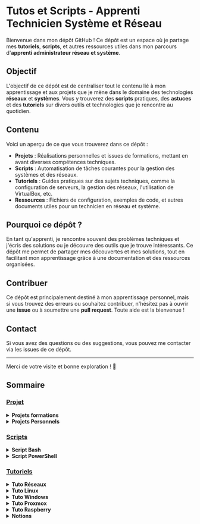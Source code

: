 # Tutos et Scripts - Apprenti Technicien Système et Réseau

Bienvenue dans mon dépôt GitHub ! Ce dépôt est un espace où je partage mes **tutoriels**, **scripts**, et autres ressources utiles dans mon parcours d'**apprenti administrateur réseau et système**.

## Objectif

L'objectif de ce dépôt est de centraliser tout le contenu lié à mon apprentissage et aux projets que je mène dans le domaine des technologies **réseaux** et **systèmes**. Vous y trouverez des **scripts** pratiques, des **astuces** et des **tutoriels** sur divers outils et technologies que je rencontre au quotidien.

## Contenu

Voici un aperçu de ce que vous trouverez dans ce dépôt :

- **Projets** : Réalisations personnelles et issues de formations, mettant en avant diverses compétences techniques.
- **Scripts** : Automatisation de tâches courantes pour la gestion des systèmes et des réseaux.
- **Tutoriels** : Guides pratiques sur des sujets techniques, comme la configuration de serveurs, la gestion des réseaux, l'utilisation de VirtualBox, etc.
- **Ressources** : Fichiers de configuration, exemples de code, et autres documents utiles pour un technicien en réseau et système.

## Pourquoi ce dépôt ?

En tant qu'apprenti, je rencontre souvent des problèmes techniques et j'écris des solutions ou je découvre des outils que je trouve intéressants. Ce dépôt me permet de partager mes découvertes et mes solutions, tout en facilitant mon apprentissage grâce à une documentation et des ressources organisées.

## Contribuer

Ce dépôt est principalement destiné à mon apprentissage personnel, mais si vous trouvez des erreurs ou souhaitez contribuer, n'hésitez pas à ouvrir une **issue** ou à soumettre une **pull request**. Toute aide est la bienvenue !

## Contact

Si vous avez des questions ou des suggestions, vous pouvez me contacter via les issues de ce dépôt.

---

Merci de votre visite et bonne exploration ! 🚀

## Sommaire

### [Projet]()

<details>
<summary><b>Projets formations</b></summary>

- [Nmap](https://github.com/osmc2017/projet-scanner-de-ports)
- [Scripting](https://github.com/osmc2017/scriptingproject)
- [Infrastructures pour une entreprise fictive](https://github.com/WildCodeSchool/TSSR-2409-VERT-P3-G4-build-your-infra)

</details>

<details>
<summary><b>Projets Personnels</b></summary>

- [Infrastructures pour l'entreprise Bartinfo](https://github.com/osmc2017/infra-bartinfo)
- [Mise en place d'un raspberry pour la sécurité du réseau personnel]()

</details>

### [Scripts](SCRIPT/)

<details>
<summary><b>Script Bash</b></summary>

- [Atelier argument](SCRIPT/BASH/Atelier_Argument.sh)
- [Quête création de dossier](SCRIPT/BASH/quete_crea_dossier.sh)
- [Quête Sauvegarde fichier](SCRIPT/BASH/svg_quete_bash.sh)
- [Création de VM](SCRIPT/BASH/CREA_VM_BASH.sh)
- [Clone de VM](SCRIPT/BASH/CLONE_VM_BASH.sh)
- [Script installation GLPI](SCRIPT/BASH/install_GLPI.sh)

</details>

<details>
<summary>   <b>Script PowerShell</b></summary>

- [AD](SCRIPT/POWERSHELL/AD)
  - [Installation AD DS core à un domaine existant](SCRIPT/POWERSHELL/AD/ADD_ADCORE_TODom.ps1)
  - [Clône d'OU existant](SCRIPT/POWERSHELL/AD/CLONE_OU.ps1)
  - [Création d'OU à partir d'un fichier](SCRIPT/POWERSHELL/AD/Create_OU.ps1)
  - [Création d'Utilisateurs à partir d'un fichier](SCRIPT/POWERSHELL/AD/create_Users.ps1)
- [Quête création de dossier](SCRIPT/POWERSHELL/CREA_DOSSIER_POWERSHELL.ps1)
- [Création de VM](SCRIPT/POWERSHELL/CREA_VM_POWERSHELL.ps1)
- [Clone de VM](SCRIPT/POWERSHELL/CLONE_VM_POWERSHELL.ps1)

</details>

</details>


### [Tutoriels](TUTO/)

<details>
<summary><b>Tuto Réseaux</b></summary>

- [Notion Git](TUTO/Tuto_Réseaux/GIT_NOTION.md)
- [Modifier des adresses IP en ligne de commande](TUTO/Tuto_Réseaux/modif_ip.md)
- [SSH sans MDP](TUTO/Tuto_Réseaux/SSH_SANS_MDP.md)
- [Wireshark](TUTO/Tuto_Réseaux/Wireshark.md)
- [Setup routeur Cisco](TUTO/Tuto_Réseaux/setup_router_cisco.md)
- [Conversion Binaire et Héxa](TUTO/Tuto_Réseaux/conversion_binaire_hexa.md)
- [Plan d'adressage IP](TUTO/Tuto_Réseaux/Plan_adressage.md)
- [Ports TCP et UDP](TUTO/Tuto_Réseaux/port_TCP-UDP.md)

</details>

<details>
<summary><b>Tuto Linux</b></summary>

- [DNS :](TUTO/Tuto_Linux/DNS)
  - [Démo DNS](TUTO/Tuto_Linux/DNS/Demo_DNS_Linux.md)
  - [Atelier DNS](TUTO/Tuto_Linux/DNS/DNS_SRVUBUNTU_quete.md)
  - [Tuto DNS](TUTO/Tuto_Linux/DNS/TUTO_DNS_LINUX_BIS.md)
- [Routeur logique](TUTO/Tuto_Linux/Routeur_logique/)
  - [Routeur logique Débian partie 1](TUTO/Tuto_Linux/Routeur_logique/routeur_logique_part1.md)
  - [Routeur logique Débian partie 2](TUTO/Tuto_Linux/Routeur_logique/routeur_logique_part2.md)
  - [Routeur logique Débian partie 3](TUTO/Tuto_Linux/Routeur_logique/routeur_logique_part3.md)
  - [Routeur logique Débian partie 4](TUTO/Tuto_Linux/Routeur_logique/routeur_logique_part4.md)
  - [Routeur logique Débian partie 5](TUTO/Tuto_Linux/Routeur_logique/routeur_logique_part5.md)
  - [Routeur logique Débian partie 6](TUTO/Tuto_Linux/Routeur_logique/routeur_logique_part6.md)
  - [Routeur logique Débian tuto Reda](TUTO/Tuto_Linux/Routeur_logique/routeur_by_Reda.md)
- [Installation d'un serveur GLPI](TUTO/Tuto_Linux/GLPI)
  - [Installation d'un serveur GLPI sur Ubuntu Server](TUTO/Tuto_Linux/Install_GLPI/install_glpi_ubuntu_server.md)
  - [Installation d'un serveur GLPI sur Debian](TUTO/Tuto_Linux/Install_GLPI/install_glpi_debian.md)
  - [Installation d'un serveur GLPI sur debian via script](TUTO/Tuto_Linux/Install_GLPI/install_glpi_debian.md)
- [Squid](TUTO/Tuto_Linux/Squid/)
  - [Squid HTTP](TUTO/Tuto_Linux/Squid/squid-HTTP.md)
  - [Squid HTTPS explicite](TUTO/Tuto_Linux/Squid/squid-https-explicite.md)
- [Graylog](TUTO/Tuto_Linux/Graylog/)
  - [Installation](TUTO/Tuto_Linux/Graylog/installation_graylog.md)
  - [Configuration d'une Input](TUTO/Tuto_Linux/Graylog/Graylog_input_setup.md)
  - [Ajout d'un client Linux](TUTO/Tuto_Linux/Graylog/add_linux_client.md)
  - [Ajout d'un client Windows](TUTO/Tuto_Linux/Graylog/add_WinServ_client.md)
- [Rsync](TUTO/Tuto_Linux/Rsync/)
  - [Notice](TUTO/Tuto_Linux/Rsync/notice.md)
  - [Préparation disque Raid1 et LVM](TUTO/Tuto_Linux/Rsync/raid1_lvm.md)
  - [Configuration sauvegarde credentielle](TUTO/Tuto_Linux/Rsync/config_credential.md)
  - [Configuration sauvegarde complète)](TUTO/Tuto_Linux/Rsync/config_full.md)
  - [Configuration sauvegarde differentielle](TUTO/Tuto_Linux/Rsync/config_differential.md)
  - [Commandes basiques Rsync](TUTO/Tuto_Linux/Rsync/command_ref.md)
- [Configuration OpenVPN basique sur Ubuntu](TUTO/Tuto_Linux/VPN_Guide.md)
- [Atelier filesystem - Gestion de disque](TUTO/Tuto_Linux/Atelier_filesystem.md)
- [Création de groupe (démo)](TUTO/Tuto_Linux/DEMO_creation_group.md)
- [Exercice "machine à café"](TUTO/Tuto_Linux/EXO_CAFE.md)
- [DHCP](TUTO/Tuto_Linux/DHCP_Linux.md)

</details>

<details>
<summary><b>Tuto Windows</b></summary>

- [Serveur DHCP](TUTO/Tuto_Windows/DHCP_SRV_Windows.md)
- [Serveur DNS](TUTO/Tuto_Windows/DNS_SRV_Windows.md)
- [Installation service ADDS](TUTO/Tuto_Windows/Install_SERVICE_AD_DS.md)
- [Quête GPO](TUTO/Tuto_Windows/QUETE_GPO.md)
- [Erreur KVM](TUTO/Tuto_Windows/Erreur_KVM.md)
- [Partage de dossier SMB](TUTO/Tuto_Windows/partage_fichier_SMB.md)
- [Ajout VBoxManage au "PATH](TUTO/Tuto_Windows/Add_Path_VBoxManage.md)
- [Création AD sécurisé (Core) avec HelloMyDir](TUTO/Tuto_Windows/AD_HelloMyDir_Core.md)
- [Création AD sécurisé (GUI) avec HelloMyDir](TUTO/Tuto_Windows/AD_HelloMyDir_GUI.md)

</details>

<details>
<summary><b>Tuto Proxmox</b></summary>

- [Création de partition](TUTO/Tuto_Proxmox/créa_partition.md)
- [Configuration de Proxmox en HTTP](TUTO/Tuto_Proxmox/configuration_HTTP_PROXMOX.md)
- [Configuration de Proxmox en HTTPS](TUTO/Tuto_Proxmox/configuration_HTTPS_PROXMOX.md)
- [Création d'une VM GNS3 sur Proxmox](TUTO/Tuto_Proxmox/GNS3_PROXMOX.md)
- [Configurations des Vlans dans PfSense sur Proxmox](TUTO/Tuto_Proxmox/Config_Vlans_PfSense.md)

</details>

<details>
<summary><b>Tuto Raspberry</b></summary>

- [Changer adresse IP](TUTO/Tuto_Raspberry/change_IP.md)
- [Pi-Hole installation et configuration](TUTO/Tuto_Raspberry//pi-hole.md)
</details>


<details>
<summary><b>Notions</b></summary>

- [Les Raid(s)](TUTO/Notions/Raid.md)
</details>

</details>
